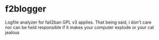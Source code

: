 f2blogger
=========

Logfile analyzer for fail2ban
GPL v3 applies.
That being said, i don't care nor can be held responsible if it makes your computer explode
or your cat jealous
